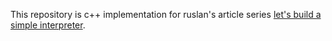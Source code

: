 This repository is c++ implementation for ruslan's article series [let's build a simple interpreter](https://ruslanspivak.com/lsbasi-part1/).